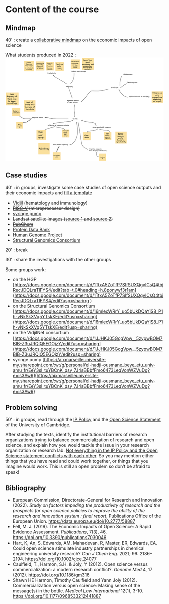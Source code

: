 # Content of the course

## Mindmap

40' : create a [collaborative mindmap](https://mymarkmap.vercel.app/#https://raw.githubusercontent.com/Enro/economic-impacts-OS/main/mindmap.md) on the economic impacts of open science

What students produced in 2022 : <img src="Mindmap.png" />

## Case studies

40' : in groups, investigate some case studies of open science outputs and their economic impacts and [fill a template](https://github.com/Enro/economic-impacts-OS/blob/main/template.md)
* [Vidjil](https://www.vidjil.net/) (hematology and immunology)
* ~~[RISC-V](https://riscv.org/) (microprocessor design)~~
* [syringe pump](https://hal.archives-ouvertes.fr/hal-02119548/)
* ~~Landsat satellite images ([source 1](https://www.pnas.org/doi/10.1073/pnas.2001682117) and [source 2](https://www.unoosa.org/pdf/pres/stsc2012/2012ind-05E.pdf))~~
* ~~[PubChem](https://journals.sagepub.com/doi/10.1177/0306312718772086)~~
* [Protein Data Bank](https://cdn.rcsb.org/rcsb-pdb/general_information/about_pdb/Economic%20Impacts%20of%20the%20PDB.pdf)
* [Human Genome Project](https://web.ornl.gov/sci/techresources/Human_Genome/publicat/BattelleReport2011.pdf)
* [Structural Genomics Consortium](https://www.ncbi.nlm.nih.gov/pmc/articles/PMC5396214/)


20' : break

30' : share the investigations with the other groups

Some groups work:
* on the HGP [https://docs.google.com/document/d/1TtxA5ZoTfP7SIfSUXQgvICsQ4tbjRecJDQLraTlFYS4/edit?tab=t.0#heading=h.8ponywf3r1am](https://docs.google.com/document/d/1TtxA5ZoTfP7SIfSUXQgvICsQ4tbjRecJDQLraTlFYS4/edit?usp=sharing )
* on the Structural Genomics Consortium [https://docs.google.com/document/d/16mlecWRrY_uo5bUkDQaYlS8_P1h-yNkSkXVq5YTskXE/edit?usp=sharing](https://docs.google.com/document/d/16mlecWRrY_uo5bUkDQaYlS8_P1h-yNkSkXVq5YTskXE/edit?usp=sharing)
* on the VidjilNet consortium [https://docs.google.com/document/d/1JJHKJ05GcgVpw__5zypwBOM7BIB-Z3uJRQlQ5EGOjzY/edit?usp=sharing](https://docs.google.com/document/d/1JJHKJ05GcgVpw__5zypwBOM7BIB-Z3uJRQlQ5EGOjzY/edit?usp=sharing)
* syringe pump [https://aixmarseilleuniversite-my.sharepoint.com/:w:/g/personal/el-hadji-ousmane_beye_etu_univ-amu_fr/EeY3sI_tuYBCnK_qsy_7J4sBBbfFmo6473LeqVonWZVuDg?e=is3Aw9](https://aixmarseilleuniversite-my.sharepoint.com/:w:/g/personal/el-hadji-ousmane_beye_etu_univ-amu_fr/EeY3sI_tuYBCnK_qsy_7J4sBBbfFmo6473LeqVonWZVuDg?e=is3Aw9)


## Problem solving

50' : in groups, read through the [IP Policy](https://www.enterprise.cam.ac.uk/wp-content/uploads/2021/04/IP-Policy-in-Practice-Guidance-Note-25May10-FINAL-CLEAN-Updated-links-August-2015.pdf) and the [Open Science Statement](https://osc.cam.ac.uk/open-research-position-statement) of the University of Cambridge.

After studying the texts, identify the institutional barriers of research organizations trying to balance commercialization of research and open science, and explain how you would tackle the issue in your research organization or research lab. [Not everything in the IP Policy and the Open Science statement conflicts with each other](problem-solving.md). So you may mention either things that you have read and could work together, or things that you imagine would work. This is still an open problem so don’t be afraid to speak!

## Bibliography
* European Commission, Directorate-General for Research and Innovation (2022). *Study on factors impeding the productivity of research and the prospects for open science policies to improve the ability of the research and innovation system : final report*, Publications Office of the European Union. https://data.europa.eu/doi/10.2777/58887
* Fell, M. J. (2019). The Economic Impacts of Open Science: A Rapid Evidence Assessment. *Publications*, 7(3), 46. https://doi.org/10.3390/publications7030046
* Hart, K, An, S, Edwards, AM, Mahadevan, R, Master, ER, Edwards, EA. Could open science stimulate industry partnerships in chemical engineering university research? *Can J Chem Eng*. 2021; 99: 2186– 2194. https://doi.org/10.1002/cjce.24077
* Caulfield, T., Harmon, S.H. & Joly, Y (2012). Open science versus commercialization: a modern research conflict?. *Genome Med* 4, 17 (2012). https://doi.org/10.1186/gm316
* Shawn HE Harmon, Timothy Caulfield and Yann Joly (2012). Commercialization versus open science: Making sense of the message(s) in the bottle. *Medical Law International* 12(1), 3-10. https://doi.org/10.1177/0968533212441887
